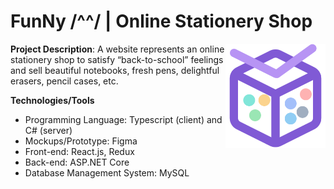 # FunNy /^^/ | Online Stationery Shop

 <img width="160" align="right" src="logo.svg"/>

__Project Description__: A website represents an online stationery shop to satisfy “back-to-school” feelings and sell beautiful notebooks, fresh pens, delightful erasers, pencil cases, etc.

__Technologies/Tools__
 - Programming Language: Typescript (client) and C# (server)
 - Mockups/Prototype: Figma
 - Front-end: React.js, Redux
 - Back-end: ASP.NET Core
 - Database Management System: MySQL
